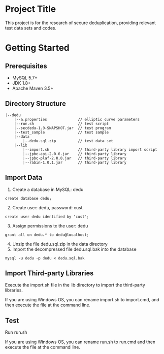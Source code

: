 # Project Title
This project is for the research of secure deduplication, providing relevant test data sets and codes.

# Getting Started
## Prerequisites
* MySQL 5.7+
* JDK 1.8+
* Apache Maven 3.5+

## Directory Structure
```
|--dedu
    |--a.properties              // elliptic curve parameters
    |--run.sh                    // test script
    |--secdedu-1.0-SNAPSHOT.jar  // test program
    |--test_sample               // test sample
    |--data
        |--dedu.sql.zip          // test data set
    |--lib
        |--import.sh             // third-party library import script
        |--jpbc-api-2.0.0.jar    // third-party library
        |--jpbc-plaf-2.0.0.jar   // third-party library
        |--rabin-1.0.1.jar       // third-party library
```

## Import Data
1. Create a database in MySQL: dedu
```
create database dedu;
```
2. Create user: dedu, password: cust
```
create user dedu identified by 'cust';
```
3. Assign permissions to the user: dedu
```
grant all on dedu.* to dedu@localhost;
```
4. Unzip the file dedu.sql.zip in the data directory
5. Import the decompressed file dedu.sql.bak into the database
```
mysql -u dedu -p dedu < dedu.sql.bak
```

## Import Third-party Libraries
Execute the import.sh file in the lib directory to import the third-party libraries.

If you are using Windows OS, you can rename import.sh to import.cmd, and then execute the file at the command line.

## Test
Run run.sh

If you are using Windows OS, you can rename run.sh to run.cmd and then execute the file at the command line.
